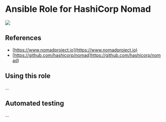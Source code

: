 # Ansible Role for HashiCorp Nomad
![](https://github.com/Kreditorforeningens-Driftssentral-DA/ansible-role-nomad/workflows/molecule/badge.svg)

## References
* [https://www.nomadproject.io](https://www.nomadproject.io)
* [https://github.com/hashicorp/nomad]https://github.com/hashicorp/nomad)

## Using this role

...

## Automated testing

...
